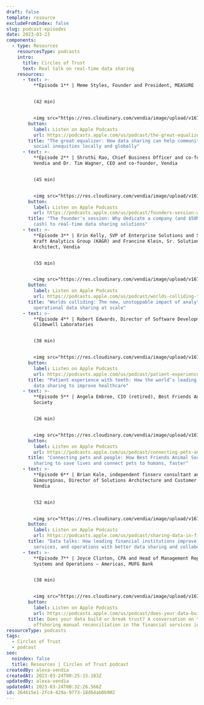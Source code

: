 ```yaml
---
draft: false
template: resource
excludeFromIndex: false
slug: podcast-episodes
date: 2023-03-23
components:
  - type: Resources
    resourcesType: podcasts
    intro:
      title: Circles of Trust
      text: Real talk on real-time data sharing
    resources:
      - text: >-
          **Episode 1** | Meme Styles, Founder and President, MEASURE 


          (42 min)


          <img src="https://res.cloudinary.com/vendia/image/upload/v1679590274/Circles%20of%20Trust/Updated_Show_Cover_fzyjxi.png"  class="image-float-left" width="150" />
        button:
          label: Listen on Apple Podcasts
          url: https://podcasts.apple.com/us/podcast/the-great-equalizer-how-data-sharing-can-help/id1645908970?i=1000581093344
        title: "The great equalizer: How data sharing can help communities overcome
          social inequities locally and globally"
      - text: >-
          **Episode 2** | Shruthi Rao, Chief Business Officer and co-founder,
          Vendia and Dr. Tim Wagner, CEO and co-founder, Vendia


          (45 min)


          <img src="https://res.cloudinary.com/vendia/image/upload/v1679590274/Circles%20of%20Trust/Updated_Show_Cover_fzyjxi.png"  class="image-float-left" width="150" />
        button:
          label: Listen on Apple Podcasts
          url: https://podcasts.apple.com/us/podcast/founders-session-why-dedicate-a-company-and-$50m/id1645908970?i=1000583148293
        title: "The founder's session: Why dedicate a company (and $50MM in investor
          cash) to real-time data sharing solutions"
      - text: >-
          **Episode 3** | Erin Kelly, SVP of Enterprise Solutions and Strategy,
          Kraft Analytics Group (KAGR) and Francine Klein, Sr. Solutions
          Architect, Vendia


          (55 min)


          <img src="https://res.cloudinary.com/vendia/image/upload/v1679590274/Circles%20of%20Trust/Updated_Show_Cover_fzyjxi.png"  class="image-float-left" width="150" />
        button:
          label: Listen on Apple Podcasts
          url: https://podcasts.apple.com/us/podcast/worlds-colliding-the-new-unstoppable-impact/id1645908970?i=1000584806498
        title: "Worlds colliding: The new, unstoppable impact of analytical and
          operational data sharing at scale"
      - text: >-
          **Episode 4** | Robert Edwards, Director of Software Development,
          Glidewell Laboratories


          (38 min)


          <img src="https://res.cloudinary.com/vendia/image/upload/v1679590274/Circles%20of%20Trust/Updated_Show_Cover_fzyjxi.png"  class="image-float-left" width="150" />
        button:
          label: Listen on Apple Podcasts
          url: https://podcasts.apple.com/us/podcast/patient-experience-with-teeth-how-the-worlds/id1645908970?i=1000586473614
        title: "Patient experience with teeth: How the world’s leading dental lab uses
          data sharing to improve healthcare"
      - text: >-
          **Episode 5** | Angela Embree, CIO (retired), Best Friends Animal
          Society


          (26 min)


          <img src="https://res.cloudinary.com/vendia/image/upload/v1679590274/Circles%20of%20Trust/Updated_Show_Cover_fzyjxi.png"  class="image-float-left" width="150" />
        button:
          label: Listen on Apple Podcasts
          url: https://podcasts.apple.com/us/podcast/connecting-pets-and-their-humans-how-best-friends/id1645908970?i=1000588192446
        title: "Connecting pets and people: How Best Friends Animal Society uses data
          sharing to save lives and connect pets to humans, faster"
      - text: >-
          **Episode 6** | Brian Kale, independent finserv consultant and James
          Gimourginas, Director of Solutions Architecture and Customer Success,
          Vendia


          (52 min)


          <img src="https://res.cloudinary.com/vendia/image/upload/v1679590274/Circles%20of%20Trust/Updated_Show_Cover_fzyjxi.png"  class="image-float-left" width="150" />
        button:
          label: Listen on Apple Podcasts
          url: https://podcasts.apple.com/us/podcast/sharing-data-in-financial-services-how-the-leading/id1645908970?i=1000589939015
        title: "Data talks: How leading financial institutions improve products,
          services, and operations with better data sharing and collaboration"
      - text: >-
          **Episode 7** | Joyce Clinton, CPA and Head of Management Reporting
          Systems and Operations – Americas, MUFG Bank 


          (38 min)


          <img src="https://res.cloudinary.com/vendia/image/upload/v1679590274/Circles%20of%20Trust/Updated_Show_Cover_fzyjxi.png"  class="image-float-left" width="150" />
        button:
          label: Listen on Apple Podcasts
          url: https://podcasts.apple.com/us/podcast/does-your-data-build-or-break-trust/id1645908970?i=1000600279164
        title: Does your data build or break trust? A conversation on the real costs of
          offshoring manual reconciliation in the financial services industry
resourceType: podcasts
tags:
  - Circles of Trust
  - podcast
seo:
  noindex: false
  title: Resources | Circles of Trust podcast
createdBy: alexa-vendia
createdAt: 2023-03-24T00:25:15.183Z
updatedBy: alexa-vendia
updatedAt: 2023-03-24T00:32:26.566Z
id: 264615e1-2fc4-429a-9773-18d64ab0b902
---
```


